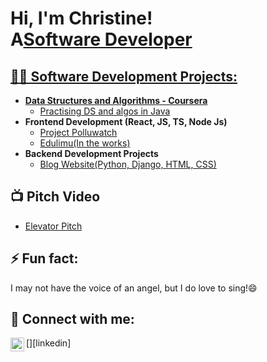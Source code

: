 <h1>Hi, I'm Christine! <br/>A<a href="https://github.com/OdegiChristine">Software Developer</h1>

<h2>👨‍💻 Software Development Projects:</h2>

- <b>Data Structures and Algorithms - Coursera</b>
  - [Practising DS and algos in Java](https://github.com/OdegiChristine/java-algorithms)
- <b>Frontend Development (React, JS, TS, Node Js)</b>
  - [Project Polluwatch](https://github.com/Project-AQMI/Polluwatch)
  - [Edulimu(In the works)](https://github.com/PersonalizedLMS)
- <b>Backend Development Projects</b>
  - [Blog Website(Python, Django, HTML, CSS)](https://github.com/OdegiChristine/Project)

<h2>📺 Pitch Video</h2>

- [Elevator Pitch](https://youtu.be/S60AaIK5XP0?si=l9C4rR3AP5jekTiM)

<h2>⚡ Fun fact:</h2>
  <p>I may not have the voice of an angel, but I do love to sing!😄</p>

<h2> 🤳 Connect with me:</h2>
[<img align="left" alt="JoshMadakor | LinkedIn" width="22px" src="https://cdn.jsdelivr.net/npm/simple-icons@v3/icons/linkedin.svg" />][linkedin]

[linkedin]: https://www.linkedin.com/in/christine-awuor-odegi

<!--
**OdegiChristine/OdegiChristine** is a ✨ _special_ ✨ repository because its `README.md` (this file) appears on your GitHub profile.

Here are some ideas to get you started:

- 🔭 I’m currently working on ...
- 🌱 I’m currently learning ...
- 👯 I’m looking to collaborate on ...
- 🤔 I’m looking for help with ...
- 💬 Ask me about ...
- 📫 How to reach me: ...
- 😄 Pronouns: ...
- ⚡ Fun fact: ...
-->
